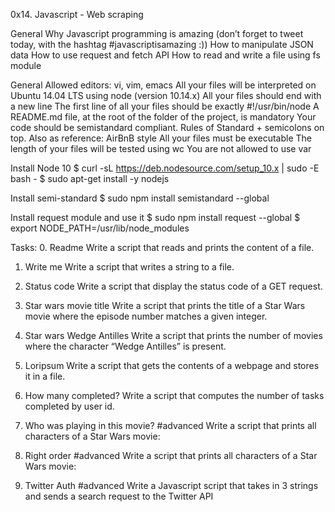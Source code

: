 0x14. Javascript - Web scraping

General
Why Javascript programming is amazing (don’t forget to tweet today, with the hashtag #javascriptisamazing :))
How to manipulate JSON data
How to use request and fetch API
How to read and write a file using fs module

General
Allowed editors: vi, vim, emacs
All your files will be interpreted on Ubuntu 14.04 LTS using node (version 10.14.x)
All your files should end with a new line
The first line of all your files should be exactly #!/usr/bin/node
A README.md file, at the root of the folder of the project, is mandatory
Your code should be semistandard compliant. Rules of Standard + semicolons on top. Also as reference: AirBnB style
All your files must be executable
The length of your files will be tested using wc
You are not allowed to use var


Install Node 10
$ curl -sL https://deb.nodesource.com/setup_10.x | sudo -E bash -
$ sudo apt-get install -y nodejs

Install semi-standard
$ sudo npm install semistandard --global

Install request module and use it
$ sudo npm install request --global
$ export NODE_PATH=/usr/lib/node_modules

Tasks:
0. Readme
Write a script that reads and prints the content of a file.

1. Write me
Write a script that writes a string to a file.

2. Status code
Write a script that display the status code of a GET request.

3. Star wars movie title
Write a script that prints the title of a Star Wars movie where the episode number matches a given integer.

4. Star wars Wedge Antilles
Write a script that prints the number of movies where the character “Wedge Antilles” is present.

5. Loripsum
Write a script that gets the contents of a webpage and stores it in a file.

6. How many completed?
Write a script that computes the number of tasks completed by user id.

7. Who was playing in this movie? #advanced
Write a script that prints all characters of a Star Wars movie:

8. Right order #advanced
Write a script that prints all characters of a Star Wars movie:

9. Twitter Auth #advanced
Write a Javascript script that takes in 3 strings and sends a search request to the Twitter API
